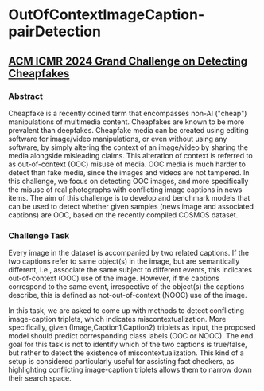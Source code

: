 # OutOfContextImageCaption-pairDetection
## [ACM ICMR 2024 Grand Challenge on Detecting Cheapfakes](https://detecting-cheapfakes.github.io/icmr-2024.html)
### Abstract
Cheapfake is a recently coined term that encompasses non-AI ("cheap") manipulations of multimedia content. Cheapfakes are known to be more prevalent than deepfakes. Cheapfake media can be created using editing software for image/video manipulations, or even without using any software, by simply altering the context of an image/video by sharing the media alongside misleading claims. This alteration of context is referred to as out-of-context (OOC) misuse of media. OOC media is much harder to detect than fake media, since the images and videos are not tampered. In this challenge, we focus on detecting OOC images, and more specifically the misuse of real photographs with conflicting image captions in news items. The aim of this challenge is to develop and benchmark models that can be used to detect whether given samples (news image and associated captions) are OOC, based on the recently compiled COSMOS dataset.
### Challenge Task

Every image in the dataset is accompanied by two related captions. If the two captions refer to same object(s) in the image, but are semantically different, i.e., associate the same subject to different events, this indicates out-of-context (OOC) use of the image. However, if the captions correspond to the same event, irrespective of the object(s) the captions describe, this is defined as not-out-of-context (NOOC) use of the image.

In this task, we are asked to come up with methods to detect conflicting image-caption triplets, which indicates miscontextualization. More specifically, given (Image,Caption1,Caption2) triplets as input, the proposed model should predict corresponding class labels (OOC or NOOC). The end goal for this task is not to identify which of the two captions is true/false, but rather to detect the existence of miscontextualization. This kind of a setup is considered particularly useful for assisting fact checkers, as highlighting conflicting image-caption triplets allows them to narrow down their search space.

